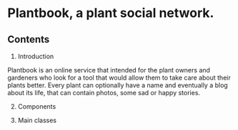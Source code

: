 # Plantbook, a plant social network.

## Contents

1. Introduction

Plantbook is an online service that intended for the plant owners and gardeners who look for a tool that would allow
them to take care about their plants better. Every plant can optionally have a name and eventually a blog about
its life, that can contain photos, some sad or happy stories.

2. Components
   


3. Main classes

